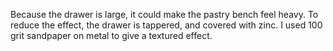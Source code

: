 Because the drawer is large, it could make the pastry bench feel heavy.
To reduce the effect, the drawer is tappered, and covered with zinc.
I used 100 grit sandpaper on metal to give a textured effect.